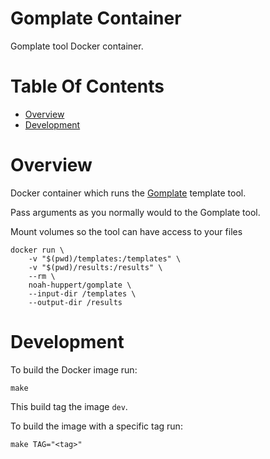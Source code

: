 # Gomplate Container
Gomplate tool Docker container.

# Table Of Contents
- [Overview](#overview)
- [Development](#development)

# Overview
Docker container which runs the [Gomplate](https://gomplate.hairyhenderson.ca/) 
template tool.  

Pass arguments as you normally would to the Gomplate tool.  

Mount volumes so the tool can have access to your files

```
docker run \
	-v "$(pwd)/templates:/templates" \
	-v "$(pwd)/results:/results" \
	--rm \
	noah-huppert/gomplate \
	--input-dir /templates \
	--output-dir /results
```

# Development
To build the Docker image run:

```
make
```

This build tag the image `dev`.  

To build the image with a specific tag run:

```
make TAG="<tag>"
```

